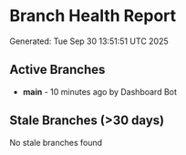 # Branch Health Report
Generated: Tue Sep 30 13:51:51 UTC 2025

## Active Branches
- **main** - 10 minutes ago by Dashboard Bot

## Stale Branches (>30 days)
No stale branches found
